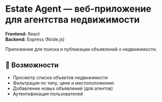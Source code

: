 # Estate Agent — веб-приложение для агентства недвижимости

**Frontend:** React  
**Backend:** Express (Node.js)  

Приложение для поиска и публикации объявлений о недвижимости.  

## 📌 Возможности  
- Просмотр списка объектов недвижимости  
- Фильтрация по типу, цене и местоположению  
- Добавление новых объявлений (для агентов)  
- Аутентификация пользователей  

